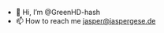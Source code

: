 - 👋 Hi, I’m @GreenHD-hash
- 📫 How to reach me jasper@jaspergese.de

<!---
GreenHD-hash/GreenHD-hash is a ✨ special ✨ repository because its `README.md` (this file) appears on your GitHub profile.
You can click the Preview link to take a look at your changes.
--->
